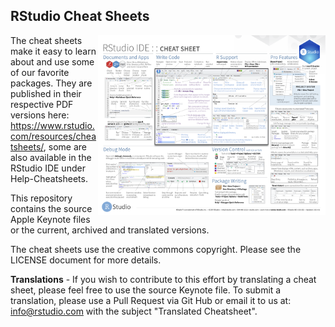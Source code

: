 
## RStudio Cheat Sheets

<img src="pngs/rstudio-ide.png" width=364 height=288 align="right"/>

The cheat sheets make it easy to learn about and use some of our favorite packages. They are published in their respective PDF versions here: https://www.rstudio.com/resources/cheatsheets/, some are also available in the RStudio IDE under Help-Cheatsheets.

This repository contains the source Apple Keynote files or the current, archived and translated versions.

The cheat sheets use the creative commons copyright. Please see the LICENSE document for more details.

**Translations** - If you wish to contribute to this effort by translating a cheat sheet, please feel free to use the source Keynote file. To submit a translation, please use a Pull Request via Git Hub or email it to us at: info@rstudio.com with the subject "Translated Cheatsheet".

